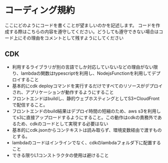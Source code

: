 # コーディング規約

ここにどのようにコードを書くことが望ましいのかを記述します。
コードを作成する際はこちらの内容を遵守してください。どうしても遵守できない場合はコード上にその理由をコメントとして残すようにしてください

## CDK

- 利用するライブラリが別の言語でしか対応していないなどの理由がない限り、lambdaの関数はtypescriptを利用し、NodejsFunctionを利用してデプロイすること
- 基本的にcdk deployコマンドを実行するだけですべてのリソースがデプロイされ、アプリケーションが動作するようにすること
- フロントエンドはbuildし、静的ウェブホスティングとしてS3+CloudFrontで配信すること。
- フロントエンドのbuild結果はデプロイ時間の短縮のため、aws s3を利用してs3に直接アップロードするようにすること。この動作はcdkの責務外であるため、cdkのコードとして実現する必要はない
- 基本的にcdk.jsonからコンテキストは読み取らず、環境変数経由で渡すものとする。
- lambdaのコードはインラインでなく、cdkのlambdaフォルダ下に配置すること
- できる限りL1コンストラクタの使用は避けること
